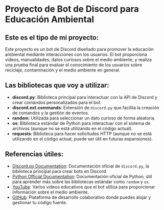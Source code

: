 # Proyecto de Bot de Discord para Educación Ambiental

## Este es el tipo de mi proyecto:
Este proyecto es un bot de Discord diseñado para promover la educación ambiental mediante interacciones con los usuarios. El bot proporciona videos, manualidades, datos curiosos sobre el medio ambiente, y realiza una prueba final para evaluar el conocimiento de los usuarios sobre reciclaje, contaminación y el medio ambiente en general.

## Las bibliotecas que voy a utilizar:
- **discord.py**: Biblioteca principal para interactuar con la API de Discord y crear comandos personalizados para el bot.
- **discord.ext.commands**: Extensión de `discord.py` que facilita la creación de comandos y la gestión de eventos.
- **random**: Utilizada para seleccionar un dato curioso de forma aleatoria.
- **os**: Biblioteca estándar de Python para interactuar con el sistema de archivos (aunque no se está utilizando en el código actual).
- **requests**: Biblioteca para hacer solicitudes HTTP (aunque no se está utilizando en el código actual, puede ser útil en futuras expansiones).

## Referencias útiles:
- [Discord.py Documentation](https://discordpy.readthedocs.io/en/stable/): Documentación oficial de `discord.py`, la biblioteca principal para crear bots en Discord.
- [Python Official Documentation](https://docs.python.org/3/): Documentación oficial de Python, útil para aprender más sobre las bibliotecas estándar como `random` y `os`.
- [YouTube](https://www.youtube.com/): Varios videos educativos que el bot utiliza para proporcionar información sobre el medio ambiente.
- [GitHub](https://github.com/): Plataforma de desarrollo colaborativo donde puedes alojar y gestionar tu código fuente.
